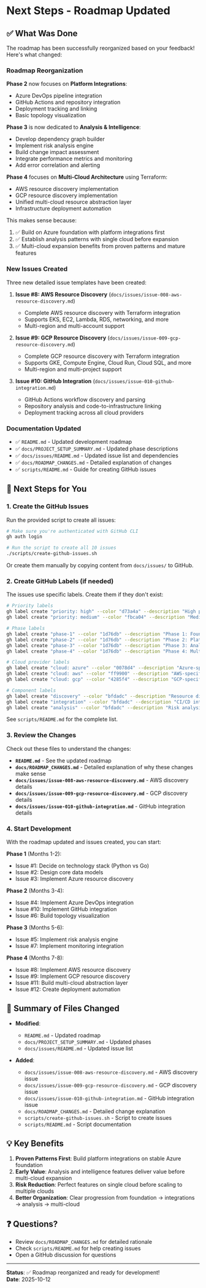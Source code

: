 # Next Steps - Roadmap Updated

## ✅ What Was Done

The roadmap has been successfully reorganized based on your feedback! Here's what changed:

### Roadmap Reorganization

**Phase 2** now focuses on **Platform Integrations**:
- Azure DevOps pipeline integration
- GitHub Actions and repository integration
- Deployment tracking and linking
- Basic topology visualization

**Phase 3** is now dedicated to **Analysis & Intelligence**:
- Develop dependency graph builder
- Implement risk analysis engine
- Build change impact assessment
- Integrate performance metrics and monitoring
- Add error correlation and alerting

**Phase 4** focuses on **Multi-Cloud Architecture** using Terraform:
- AWS resource discovery implementation
- GCP resource discovery implementation  
- Unified multi-cloud resource abstraction layer
- Infrastructure deployment automation

This makes sense because:
1. ✅ Build on Azure foundation with platform integrations first
2. ✅ Establish analysis patterns with single cloud before expansion
3. ✅ Multi-cloud expansion benefits from proven patterns and mature features

### New Issues Created

Three new detailed issue templates have been created:

1. **Issue #8: AWS Resource Discovery** (`docs/issues/issue-008-aws-resource-discovery.md`)
   - Complete AWS resource discovery with Terraform integration
   - Supports EKS, EC2, Lambda, RDS, networking, and more
   - Multi-region and multi-account support

2. **Issue #9: GCP Resource Discovery** (`docs/issues/issue-009-gcp-resource-discovery.md`)
   - Complete GCP resource discovery with Terraform integration
   - Supports GKE, Compute Engine, Cloud Run, Cloud SQL, and more
   - Multi-region and multi-project support

3. **Issue #10: GitHub Integration** (`docs/issues/issue-010-github-integration.md`)
   - GitHub Actions workflow discovery and parsing
   - Repository analysis and code-to-infrastructure linking
   - Deployment tracking across all cloud providers

### Documentation Updated

- ✅ `README.md` - Updated development roadmap
- ✅ `docs/PROJECT_SETUP_SUMMARY.md` - Updated phase descriptions
- ✅ `docs/issues/README.md` - Updated issue list and dependencies
- ✅ `docs/ROADMAP_CHANGES.md` - Detailed explanation of changes
- ✅ `scripts/README.md` - Guide for creating GitHub issues

## 🚀 Next Steps for You

### 1. Create the GitHub Issues

Run the provided script to create all issues:

```bash
# Make sure you're authenticated with GitHub CLI
gh auth login

# Run the script to create all 10 issues
./scripts/create-github-issues.sh
```

Or create them manually by copying content from `docs/issues/` to GitHub.

### 2. Create GitHub Labels (if needed)

The issues use specific labels. Create them if they don't exist:

```bash
# Priority labels
gh label create "priority: high" --color "d73a4a" --description "High priority"
gh label create "priority: medium" --color "fbca04" --description "Medium priority"

# Phase labels
gh label create "phase-1" --color "1d76db" --description "Phase 1: Foundation"
gh label create "phase-2" --color "1d76db" --description "Phase 2: Platform Integrations"
gh label create "phase-3" --color "1d76db" --description "Phase 3: Analysis & Intelligence"
gh label create "phase-4" --color "1d76db" --description "Phase 4: Multi-Cloud Architecture"

# Cloud provider labels
gh label create "cloud: azure" --color "0078d4" --description "Azure-specific"
gh label create "cloud: aws" --color "ff9900" --description "AWS-specific"
gh label create "cloud: gcp" --color "4285f4" --description "GCP-specific"

# Component labels
gh label create "discovery" --color "bfdadc" --description "Resource discovery"
gh label create "integration" --color "bfdadc" --description "CI/CD integration"
gh label create "analysis" --color "bfdadc" --description "Risk analysis"
```

See `scripts/README.md` for the complete list.

### 3. Review the Changes

Check out these files to understand the changes:

- **`README.md`** - See the updated roadmap
- **`docs/ROADMAP_CHANGES.md`** - Detailed explanation of why these changes make sense
- **`docs/issues/issue-008-aws-resource-discovery.md`** - AWS discovery details
- **`docs/issues/issue-009-gcp-resource-discovery.md`** - GCP discovery details
- **`docs/issues/issue-010-github-integration.md`** - GitHub integration details

### 4. Start Development

With the roadmap updated and issues created, you can start:

**Phase 1** (Months 1-2):
- Issue #1: Decide on technology stack (Python vs Go)
- Issue #2: Design core data models
- Issue #3: Implement Azure resource discovery

**Phase 2** (Months 3-4):
- Issue #4: Implement Azure DevOps integration
- Issue #10: Implement GitHub integration
- Issue #6: Build topology visualization

**Phase 3** (Months 5-6):
- Issue #5: Implement risk analysis engine
- Issue #7: Implement monitoring integration

**Phase 4** (Months 7-8):
- Issue #8: Implement AWS resource discovery
- Issue #9: Implement GCP resource discovery
- Issue #11: Build multi-cloud abstraction layer
- Issue #12: Create deployment automation

## 📝 Summary of Files Changed

- **Modified**:
  - `README.md` - Updated roadmap
  - `docs/PROJECT_SETUP_SUMMARY.md` - Updated phases
  - `docs/issues/README.md` - Updated issue list

- **Added**:
  - `docs/issues/issue-008-aws-resource-discovery.md` - AWS discovery issue
  - `docs/issues/issue-009-gcp-resource-discovery.md` - GCP discovery issue
  - `docs/issues/issue-010-github-integration.md` - GitHub integration issue
  - `docs/ROADMAP_CHANGES.md` - Detailed change explanation
  - `scripts/create-github-issues.sh` - Script to create issues
  - `scripts/README.md` - Script documentation

## 💡 Key Benefits

1. **Proven Patterns First**: Build platform integrations on stable Azure foundation
2. **Early Value**: Analysis and intelligence features deliver value before multi-cloud expansion
3. **Risk Reduction**: Perfect features on single cloud before scaling to multiple clouds
4. **Better Organization**: Clear progression from foundation → integrations → analysis → multi-cloud

## ❓ Questions?

- Review `docs/ROADMAP_CHANGES.md` for detailed rationale
- Check `scripts/README.md` for help creating issues
- Open a GitHub discussion for questions

---

**Status**: ✅ Roadmap reorganized and ready for development!  
**Date**: 2025-10-12

